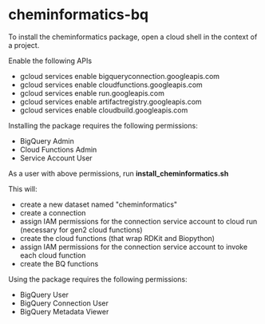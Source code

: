 # cheminformatics-bq

To install the cheminformatics package, open a cloud shell in the context of a project. 

Enable the following APIs

- gcloud services enable bigqueryconnection.googleapis.com
- gcloud services enable cloudfunctions.googleapis.com
- gcloud services enable run.googleapis.com
- gcloud services enable artifactregistry.googleapis.com
- gcloud services enable cloudbuild.googleapis.com

Installing the package requires the following permissions:

- BigQuery Admin
- Cloud Functions Admin
- Service Account User

As a user with above permissions, run **install_cheminformatics.sh**

This will:

- create a new dataset named "cheminformatics" 
- create a connection
- assign IAM permissions for the connection service account to cloud run (necessary for gen2 cloud functions)
- create the cloud functions (that wrap RDKit and Biopython)
- assign IAM permissions for the connection service account to invoke each cloud function
- create the BQ functions  

Using the package requires the following permissions:

- BigQuery User
- BigQuery Connection User
- BigQuery Metadata Viewer
